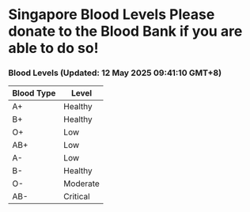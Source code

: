Singapore Blood Levels
 Please donate to the Blood Bank if you are able to do so!
================================================================================================================================

### Blood Levels (Updated: 12 May 2025 09:41:10 GMT+8)
| Blood Type | Level     |
|------------|-----------|
| A+     | Healthy |
| B+     | Healthy |
| O+     | Low |
| AB+     | Low |
| A-     | Low |
| B-     | Healthy |
| O-     | Moderate |
| AB-     | Critical |
